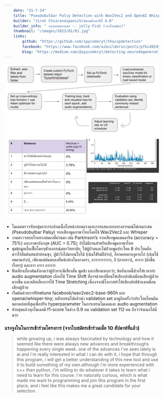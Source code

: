 ```yaml
---
    date: "31-7-24"
    title: "Pseudobulbar Palsy Detection with Wav2Vec2 and OpenAI Whisper"
    builder: "Jirat Chiaranaipanich/มัธยมศึกษาปีที่ 4.0"
    builder_info: " กรุงเทพมหานคร -- jolly-fish (จากใบสมัคร)"
    thumbnail: "/images/2023/81/01.jpg"
    links:
        github: "https://github.com/spycoderyt/thaispdetection"
        facebook: "https://www.facebook.com/aibuildersx/posts/pfbid024yHkCKcQ7LmZj7GNkfXsH49Ctev2dKFcZ2bBUCoLZPZ3fui6MhJMHEZF6sjQ2bFxl"
        blog: "https://medium.com/@spycoderyt/detecting-neurodegenerative-diseases-through-speech-a-machine-learning-approach-ai-builders-9db0e9de5ff7"
---
```


![image](/images/2023/81/01.jpg)

- โมเดลตรวจจับกลุ่มอาการกล้ามเนื้อใบหน้าอ่อนแรงและการแสดงออกทางอารมณ์ไม่เหมาะสม (Pseudobulbar Palsy) จากเสียงพูดภาษาไทยโดยใช้ Wav2Vec2 และ Whisper
- งานตรวจสอบโรคทางสมองที่ผ่านมา เช่น Parkinson’s จากเสียงพูดแมนดาริน (accuracy = 75%) และภาษาอังกฤษ (AUC = 0.75); ยังไม่มีงานสำหรับเสียงพูดภาษาไทย
- ชุดข้อมูลเอื้อเฟื้อโดยจุฬาลงกรณ์มหาวิทยาลัย; ให้ผู้ป่วยและไม่ป่วยพูดประโยค 8 ประโยคคือ ชาวไร่ตัดต้นสนทำท่อนซุง, ปูม้าวิ่งไปมาบนใบไม้ (เน้นใช้ริมฝีปาก), อีกาคอยคาบงูคาบไก่ (เน้นใช้เพดานปาก), เพียงแค่ฝนตกลงที่หน้าต่างในบางครา, อาาาาาาาาาาา, อี (ลากยาว), อาาาา (ดังขึ้นเรื่อยๆ) และอาา อาาา อาาาาา
- ฟังเสียงเบื้องต้นสังเกตว่าผู้ป่วยจะมีเสียงสั่น พูดช้า และเสียงแหบกว่า; ข้อสังเกตนี้ช่วยให้เวลาทำ audio augmentation เลือกใช้ Time Shift ที่อาจช่วยเปลี่ยนให้เสียงปกติเหมือนเสียงผู้ป่วยมากขึ้น และหลีกเลี่ยงการใช้ Time Stretching เนื่องจากมีโอกาสทำให้เสียงปกติช้าลงเหมือนเสียงผู้ป่วย
- เริ่มต้นด้วยการfinetune facebook/wav2vec2-base-960h และ openai/whisper-tiny; หลักเทรนไปแล้วนำ validation set มาดูอีกครั้งว่าประโยคไหนผิดพลาดบ่อยที่สุดเพื่อปรับ hyperparameter ในการเทรนโมเดลและ audio augmentation
- ท้ายสุดแล้วทุกโมเดลมี f1-score ในช่วง 0.9 บน validation set 112 คน ถือว่าจำแนกได้ดีมาก

### แรงจูงในในการเข้าร่วมโครงการ (จากใบสมัครเข้าร่วมเมื่อ 10 สัปดาห์ที่แล้ว)

> while growing up, i was always fascinated by technology and how it seemed like there were always new advances and breakthroughs happening every single week. one of the advances i've seen lately is ai and i'm really interested in what i can do with it. i hope that through this program, i will get a better understanding of this new tool and use it to build something of my own.although i'm more experienced with c++ than python, i'm willing to do whatever it takes to learn what i need to learn for this course. i'm naturally curious, which is what made me want to programming and join this program in the first place, and i feel like this makes me a great candidate for your selection.
